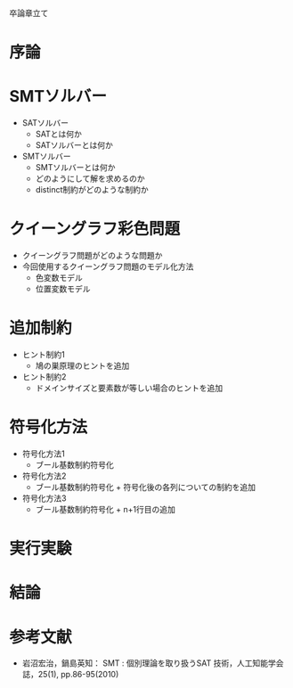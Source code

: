 卒論章立て

# 序論

# SMTソルバー
+ SATソルバー
    + SATとは何か
    + SATソルバーとは何か
+ SMTソルバー
    + SMTソルバーとは何か
    + どのようにして解を求めるのか
    + distinct制約がどのような制約か

# クイーングラフ彩色問題
+ クイーングラフ問題がどのような問題か
+ 今回使用するクイーングラフ問題のモデル化方法
    + 色変数モデル
    + 位置変数モデル

# 追加制約
+ ヒント制約1
    + 鳩の巣原理のヒントを追加
+ ヒント制約2
    + ドメインサイズと要素数が等しい場合のヒントを追加

# 符号化方法
+ 符号化方法1
    + ブール基数制約符号化
+ 符号化方法2
    + ブール基数制約符号化 + 符号化後の各列についての制約を追加
+ 符号化方法3
    + ブール基数制約符号化 + n+1行目の追加

# 実行実験
# 結論
# 参考文献
+ 岩沼宏治，鍋島英知： SMT : 個別理論を取り扱うSAT 技術，人工知能学会誌，25(1), pp.86-95(2010)
